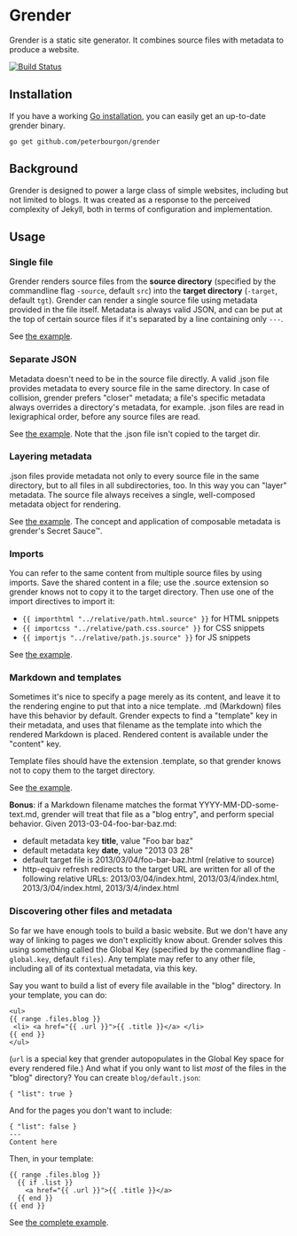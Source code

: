 # Grender

Grender is a static site generator. It combines source files with metadata to
produce a website.

[![Build Status][1]][2]

[1]: https://secure.travis-ci.org/peterbourgon/grender.png
[2]: http://www.travis-ci.org/peterbourgon/grender


## Installation

If you have a working [Go installation](http://golang.org/doc/install), you
can easily get an up-to-date grender binary.

    go get github.com/peterbourgon/grender


## Background

Grender is designed to power a large class of simple websites, including but
not limited to blogs. It was created as a response to the perceived complexity
of Jekyll, both in terms of configuration and implementation.


## Usage

### Single file

Grender renders source files from the **source directory** (specified by the
commandline flag `-source`, default `src`) into the **target directory**
(`-target`, default `tgt`). Grender can render a single source file using
metadata provided in the file itself. Metadata is always valid JSON, and can be
put at the top of certain source files if it's separated by a line containing
only `---`.

See [the example][01].

[01]: http://github.com/peterbourgon/grender/blob/grender-2/examples/01-single-file


### Separate JSON

Metadata doesn't need to be in the source file directly. A valid .json file
provides metadata to every source file in the same directory. In case of
collision, grender prefers "closer" metadata; a file's specific metadata always
overrides a directory's metadata, for example. .json files are read in
lexigraphical order, before any source files are read.

See [the example][02]. Note that the .json file isn't copied to the target dir.

[02]: http://github.com/peterbourgon/grender/blob/grender-2/examples/02-separate-json


### Layering metadata

.json files provide metadata not only to every source file in the same
directory, but to all files in all subdirectories, too. In this way you can
"layer" metadata. The source file always receives a single, well-composed
metadata object for rendering.

[03]: http://github.com/peterbourgon/grender/blob/grender-2/examples/03-layering-metadata

See [the example][03]. The concept and application of composable metadata is
grender's Secret Sauce™.


### Imports

You can refer to the same content from multiple source files by using imports.
Save the shared content in a file; use the .source extension so grender knows
not to copy it to the target directory. Then use one of the import directives
to import it:

* `{{ importhtml "../relative/path.html.source" }}` for HTML snippets
* `{{ importcss "../relative/path.css.source" }}` for CSS snippets
* `{{ importjs "../relative/path.js.source" }}` for JS snippets

See [the example][04].

[04]: http://github.com/peterbourgon/grender/blob/grender-2/examples/04-imports


### Markdown and templates

Sometimes it's nice to specify a page merely as its content, and leave it to
the rendering engine to put that into a nice template. .md (Markdown) files
have this behavior by default. Grender expects to find a "template" key in
their metadata, and uses that filename as the template into which the rendered
Markdown is placed. Rendered content is available under the "content" key.

Template files should have the extension .template, so that grender knows not
to copy them to the target directory.

See [the example][05].

[05]: http://github.com/peterbourgon/grender/blob/grender-2/examples/05-templates

**Bonus**: if a Markdown filename matches the format YYYY-MM-DD-some-text.md, 
grender will treat that file as a "blog entry", and perform special behavior.
Given 2013-03-04-foo-bar-baz.md:

* default metadata key **title**, value "Foo bar baz"
* default metadata key **date**, value "2013 03 28"
* default target file is 2013/03/04/foo-bar-baz.html (relative to source)
* http-equiv refresh redirects to the target URL are written for all of the 
  following relative URLs: 2013/03/04/index.html, 2013/03/4/index.html,
  2013/3/04/index.html, 2013/3/4/index.html


### Discovering other files and metadata

So far we have enough tools to build a basic website. But we don't have any way
of linking to pages we don't explicitly know about. Grender solves this using
something called the Global Key (specified by the commandline flag
`-global.key`, default `files`). Any template may refer to any other file,
including all of its contextual metadata, via this key.

Say you want to build a list of every file available in the "blog" directory.
In your template, you can do:

```
<ul>
{{ range .files.blog }}
 <li> <a href="{{ .url }}">{{ .title }}</a> </li>
{{ end }}
</ul>
```

(`url` is a special key that grender autopopulates in the Global Key space for
every rendered file.) And what if you only want to list *most* of the files in
the "blog" directory? You can create `blog/default.json`:

```
{ "list": true }
```

And for the pages you don't want to include:

```
{ "list": false }
---
Content here
```

Then, in your template:

```
{{ range .files.blog }}
  {{ if .list }}
    <a href="{{ .url }}">{{ .title }}</a>
  {{ end }}
{{ end }}
```

See [the complete example][06].

[06]: http://github.com/peterbourgon/grender/blob/grender-2/examples/06-basic-blog


